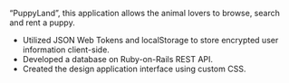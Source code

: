“PuppyLand”, this application allows the animal lovers to browse, search and rent a puppy.
- Utilized JSON Web Tokens and localStorage to store encrypted user information client-side.
- Developed a database on Ruby-on-Rails REST API.
- Created the design application interface using custom CSS.
